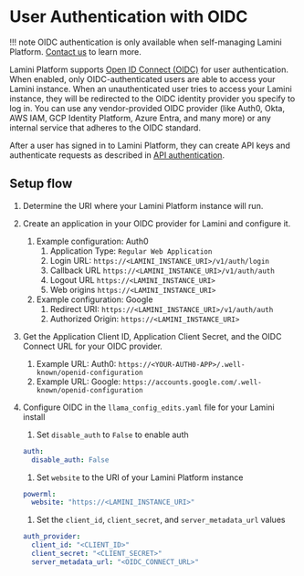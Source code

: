 # User Authentication with OIDC

!!! note
    OIDC authentication is only available when self-managing Lamini Platform. [Contact us](https://www.lamini.ai/contact) to learn more.

Lamini Platform supports [Open ID Connect (OIDC)](https://openid.net/developers/specs/) for user authentication. When enabled, only OIDC-authenticated users are able to access your Lamini instance. When an unauthenticated user tries to access your Lamini instance, they will be redirected to the OIDC identity provider you specify to log in. You can use any vendor-provided OIDC provider (like Auth0, Okta, AWS IAM, GCP Identity Platform, Azure Entra, and many more) or any internal service that adheres to the OIDC standard.

After a user has signed in to Lamini Platform, they can create API keys and authenticate requests as described in [API authentication](../authenticate.md).

## Setup flow

1. Determine the URI where your Lamini Platform instance will run.
1. Create an application in your OIDC provider for Lamini and configure it.
    1. Example configuration: Auth0
        1. Application Type: `Regular Web Application`
        1. Login URL: `https://<LAMINI_INSTANCE_URI>/v1/auth/login`
        1. Callback URL `https://<LAMINI_INSTANCE_URI>/v1/auth/auth`
        1. Logout URL `https://<LAMINI_INSTANCE_URI>`
        1. Web origins `https://<LAMINI_INSTANCE_URI>`
    1. Example configuration: Google
        1. Redirect URI: `https://<LAMINI_INSTANCE_URI>/v1/auth/auth`
        1. Authorized Origin: `https://<LAMINI_INSTANCE_URI>`
1. Get the Application Client ID, Application Client Secret, and the OIDC Connect URL for your OIDC provider.
    1. Example URL: Auth0: `https://<YOUR-AUTH0-APP>/.well-known/openid-configuration`
    1. Example URL: Google: `https://accounts.google.com/.well-known/openid-configuration`
1. Configure OIDC in the `llama_config_edits.yaml` file for your Lamini install
    1. Set `disable_auth` to `False` to enable auth

    ```yaml
    auth:
      disable_auth: False
    ```

    1. Set `website` to the URI of your Lamini Platform instance

    ```yaml
    powerml:
      website: "https://<LAMINI_INSTANCE_URI>"
    ```

    1. Set the `client_id`, `client_secret`, and `server_metadata_url` values

    ```yaml
    auth_provider:
      client_id: "<CLIENT_ID>"
      client_secret: "<CLIENT_SECRET>"
      server_metadata_url: "<OIDC_CONNECT_URL>"
    ```

